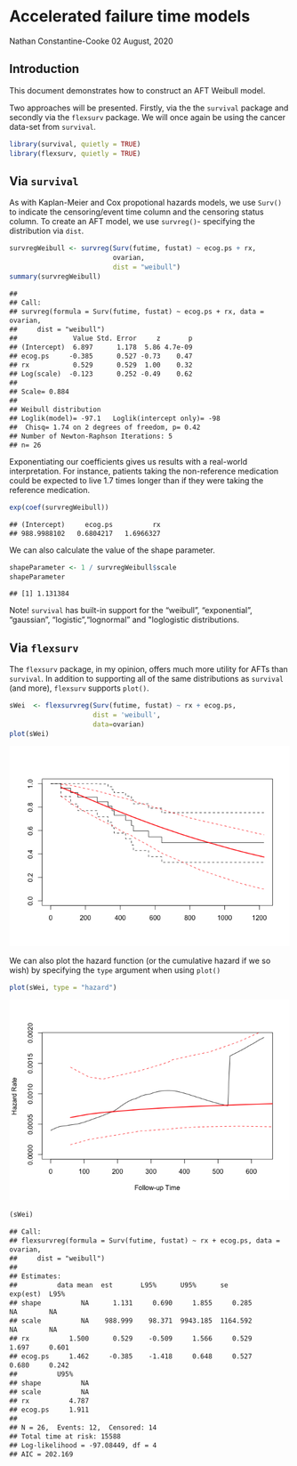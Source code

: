Accelerated failure time models
================
Nathan Constantine-Cooke
02 August, 2020

## Introduction

This document demonstrates how to construct an AFT Weibull model.

Two approaches will be presented. Firstly, via the the `survival`
package and secondly via the `flexsurv` package. We will once again be
using the cancer data-set from `survival`.

``` r
library(survival, quietly = TRUE)
library(flexsurv, quietly = TRUE)
```

## Via `survival`

As with Kaplan-Meier and Cox propotional hazards models, we use `Surv()`
to indicate the censoring/event time column and the censoring status
column. To create an AFT model, we use `survreg()`- specifying the
distribution via `dist`.

``` r
survregWeibull <- survreg(Surv(futime, fustat) ~ ecog.ps + rx,
                          ovarian,
                          dist = "weibull")
summary(survregWeibull)
```

    ## 
    ## Call:
    ## survreg(formula = Surv(futime, fustat) ~ ecog.ps + rx, data = ovarian, 
    ##     dist = "weibull")
    ##              Value Std. Error     z       p
    ## (Intercept)  6.897      1.178  5.86 4.7e-09
    ## ecog.ps     -0.385      0.527 -0.73    0.47
    ## rx           0.529      0.529  1.00    0.32
    ## Log(scale)  -0.123      0.252 -0.49    0.62
    ## 
    ## Scale= 0.884 
    ## 
    ## Weibull distribution
    ## Loglik(model)= -97.1   Loglik(intercept only)= -98
    ##  Chisq= 1.74 on 2 degrees of freedom, p= 0.42 
    ## Number of Newton-Raphson Iterations: 5 
    ## n= 26

Exponentiating our coefficients gives us results with a real-world
interpretation. For instance, patients taking the non-reference
medication could be expected to live 1.7 times longer than if they were
taking the reference medication.

``` r
exp(coef(survregWeibull))
```

    ## (Intercept)     ecog.ps          rx 
    ## 988.9988102   0.6804217   1.6966327

We can also calculate the value of the shape parameter.

``` r
shapeParameter <- 1 / survregWeibull$scale
shapeParameter
```

    ## [1] 1.131384

Note\! `survival` has built-in support for the “weibull”, “exponential”,
“gaussian”, “logistic”,“lognormal” and "loglogistic distributions.

## Via `flexsurv`

The `flexsurv` package, in my opinion, offers much more utility for AFTs
than `survival`. In addition to supporting all of the same distributions
as `survival` (and more), `flexsurv` supports `plot()`.

``` r
sWei  <- flexsurvreg(Surv(futime, fustat) ~ rx + ecog.ps,
                     dist = 'weibull',
                     data=ovarian)
plot(sWei)
```

![](AFT_files/figure-gfm/unnamed-chunk-5-1.png)<!-- -->

We can also plot the hazard function (or the cumulative hazard if we so
wish) by specifying the `type` argument when using `plot()`

``` r
plot(sWei, type = "hazard")
```

![](AFT_files/figure-gfm/unnamed-chunk-6-1.png)<!-- -->

``` r
(sWei)
```

    ## Call:
    ## flexsurvreg(formula = Surv(futime, fustat) ~ rx + ecog.ps, data = ovarian, 
    ##     dist = "weibull")
    ## 
    ## Estimates: 
    ##          data mean  est       L95%      U95%      se        exp(est)  L95%    
    ## shape          NA      1.131     0.690     1.855     0.285        NA        NA
    ## scale          NA    988.999    98.371  9943.185  1164.592        NA        NA
    ## rx          1.500      0.529    -0.509     1.566     0.529     1.697     0.601
    ## ecog.ps     1.462     -0.385    -1.418     0.648     0.527     0.680     0.242
    ##          U95%    
    ## shape          NA
    ## scale          NA
    ## rx          4.787
    ## ecog.ps     1.911
    ## 
    ## N = 26,  Events: 12,  Censored: 14
    ## Total time at risk: 15588
    ## Log-likelihood = -97.08449, df = 4
    ## AIC = 202.169
